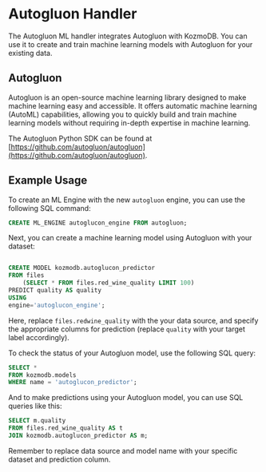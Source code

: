 # Autogluon Handler

The Autogluon ML handler integrates Autogluon with KozmoDB. You can use it to create and train machine learning models with Autogluon for your existing data. 

## Autogluon

Autogluon is an open-source machine learning library designed to make machine learning easy and accessible. It offers automatic machine learning (AutoML) capabilities, allowing you to quickly build and train machine learning models without requiring in-depth expertise in machine learning.

The Autogluon Python SDK can be found at [https://github.com/autogluon/autogluon](https://github.com/autogluon/autogluon).

## Example Usage
To create an ML Engine with the new `autogluon` engine, you can use the following SQL command:

```sql
CREATE ML_ENGINE autoglucon_engine FROM autogluon;
```

Next, you can create a machine learning model using Autogluon with your dataset:

```sql

CREATE MODEL kozmodb.autoglucon_predictor
FROM files
    (SELECT * FROM files.red_wine_quality LIMIT 100) 
PREDICT quality AS quality
USING
engine='autoglucon_engine';
```

Here, replace `files.redwine_quality` with the your data source, and specify the appropriate columns for prediction (replace `quality` with your target label accordingly).

To check the status of your Autogluon model, use the following SQL query:

```sql
SELECT *
FROM kozmodb.models
WHERE name = 'autoglucon_predictor';
```

And to make predictions using your Autogluon model, you can use SQL queries like this:

```sql
SELECT m.quality
FROM files.red_wine_quality AS t
JOIN kozmodb.autoglucon_predictor AS m;
```


Remember to replace data source  and model name with your specific dataset and prediction column.

